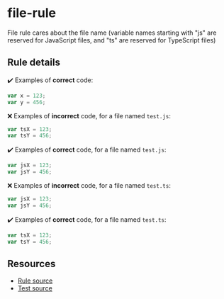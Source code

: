 # file-rule

File rule cares about the file name (variable names starting with "js" are reserved for JavaScript files, and "ts" are reserved for TypeScript files)

## Rule details

✔️ Examples of **correct** code:
```js
var x = 123;
var y = 456;
```

❌ Examples of **incorrect** code, for a file named `test.js`:
```js
var tsX = 123;
var tsY = 456;
```

✔️ Examples of **correct** code, for a file named `test.js`:
```js
var jsX = 123;
var jsY = 456;
```

❌ Examples of **incorrect** code, for a file named `test.ts`:
```js
var jsX = 123;
var jsY = 456;
```

✔️ Examples of **correct** code, for a file named `test.ts`:
```js
var tsX = 123;
var tsY = 456;
```

## Resources

* [Rule source](/rules/file-rule.js)
* [Test source](/tests/file-rule.js)

